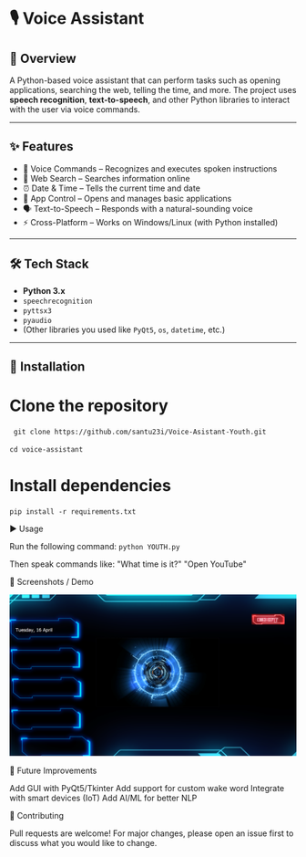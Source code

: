 # 🎙️ Voice Assistant  

## 📌 Overview  
A Python-based voice assistant that can perform tasks such as opening applications, searching the web, telling the time, and more. The project uses **speech recognition**, **text-to-speech**, and other Python libraries to interact with the user via voice commands.  

---

## ✨ Features  
- 🎤 Voice Commands – Recognizes and executes spoken instructions  
- 🔎 Web Search – Searches information online  
- ⏰ Date & Time – Tells the current time and date  
- 📂 App Control – Opens and manages basic applications  
- 🗣️ Text-to-Speech – Responds with a natural-sounding voice  
- ⚡ Cross-Platform – Works on Windows/Linux (with Python installed)  

---

## 🛠️ Tech Stack  
- **Python 3.x**  
- `speechrecognition`  
- `pyttsx3`  
- `pyaudio`  
- (Other libraries you used like `PyQt5`, `os`, `datetime`, etc.)  

---

## 🚀 Installation  

# Clone the repository
` git clone https://github.com/santu23i/Voice-Asistant-Youth.git`

`cd voice-assistant`

   


# Install dependencies
`pip install -r requirements.txt` 

▶️ Usage

Run the following command:
  `python YOUTH.py `

  
Then speak commands like:
"What time is it?"
"Open YouTube"


📸 Screenshots / Demo 

![Voice Assistant Screenshot](take%20a%20screenshot.png)


📌 Future Improvements

Add GUI with PyQt5/Tkinter
Add support for custom wake word
Integrate with smart devices (IoT)
Add AI/ML for better NLP



🤝 Contributing

Pull requests are welcome! For major changes, please open an issue first to discuss what you would like to change.



